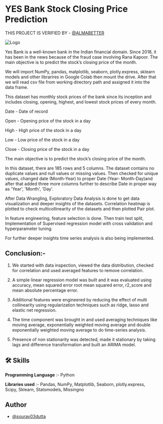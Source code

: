 
# YES Bank Stock Closing Price Prediction

THIS PROJECT IS VERIFIED BY - [@ALMABETTER](https://www.almabetter.com/)

![Logo](https://upload.wikimedia.org/wikipedia/commons/d/d1/Yes_Bank_Logo-01.png)

Yes Bank is a well-known bank in the Indian financial domain. Since 2018, it has been in the news because of the fraud case involving Rana Kapoor. The main objective is to predict the stock’s closing price of the month.

We will import NumPy, pandas, matplotlib, seaborn, plotly.express, sklearn models and other librarires in Google Colab then mount the drive. After that we will read csv file from working directory path and assigned it into the data frame.

This dataset has monthly stock prices of the bank since its inception and includes closing, opening, highest, and lowest stock prices of every month.

Date - Date of record

Open - Opening price of the stock in a day

High - High price of the stock in a day

Low - Low price of the stock in a day

Close - Closing price of the stock in a day

The main objective is to predict the stock’s closing price of the month.

In this dataset, there are 185 rows and 5 columns. The dataset contains no duplicate values and null values or missing values. Then checked for unique values, changed date (Month-Year) to proper Date (Year- Month-Day)and after that added three more columns further to describe Date in proper way as 'Year', 'Month', 'Day'.

After Data Wrangling, Exploratory Data Analysis is done to get data visualization and deeper insights of the datasets. Correlation heatmap is plotted to check multicollinearity of the datasets and then plotted Pair plot.

In feature engineering, feature selection is done. Then train test split, Implementation of Supervised regression model with cross validation and hyperparameter tuning.

For further deeper insights time series analysis is also being implemented.

## Conclusion:-

1. We started with data inspection, viewed the data
distribution, checked for correlation and used
averaged features to remove correlation.

2. A simple linear regression model was built and it
was evaluated using accuracy, mean squared error
root mean squared error, r2_score and mean absolute
percentage error.

3. Additional features were engineered by reducing the effect of multi collinearity using
regularization techniques such as ridge, lasso and elastic net regression.

4. The time component was brought in and used averaging techniques like moving average, exponentially weighted moving average and double exponentially weighted moving average to do time-series analysis.

5. Presence of non stationarity was detected, made it stationary by taking lags and difference transformation and built an ARIMA model.




## 🛠 Skills

**Programming Language** :- Python

**Libraries used** :- Pandas, NumPy, Matplotlib, Seaborn, plotly.express, Scipy, Sklearn, Statsmodels, Missingno


## Author

- [@sourav03dutta](https://github.com/sourav03dutta)

